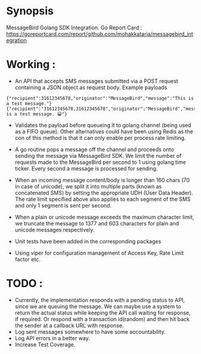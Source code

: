 # Synopsis
MessageBird Golang SDK Integration.
Go Report Card : https://goreportcard.com/report/github.com/mohakkataria/messagebird_integration

# Working :

* An API that accepts SMS messages submitted via a POST request containing a JSON object as request body.
Example payloads
```
{"recipient":31612345678,"originator":"MessageBird","message":"This is a test message."}
{"recipient":"31612345678,31612345678","originator":"MessageBird","message":"This is a test message. 😀"}
```
   
* Validates the payload before queueing it to golang channel (being used as a FIFO queue). Other alternatives could have been using Redis as the con of this method is that it can only enable per process rate limiting.

* A go routine pops a message off the channel and proceeds onto sending the message via MessageBird SDK. We limit the number of requests made to the MessageBird per second to 1 using golang time ticker. Every second a message is processed for sending.

* When an incoming message content/body is longer than 160 chars (70 in case of unicode), we split it into multiple parts (known as concatenated SMS) by setting the appropriate UDH (User Data Header). The rate limit specified above also applies to each segment of the SMS and only 1 segment is sent per second.

* When a plain or unicode message exceeds the maximum character limit, we truncate the message to 1377 and 603 characters for plain and unicode messages respectively.

* Unit tests have been added in the corresponding packages

* Using viper for configuration management of Access Key, Rate Limit factor etc.


# TODO :

* Currently, the implementation responds with a pending status to API, since we are queuing the message. We can maybe use a system to return the actual status while keeping the API call waiting for response, if required. Or respond with a transaction id(random) and then hit back the sender at a callback URL with response.
* Log sent messages somewhere to have some accountability.
* Log API errors in a better way.
* Increase Test Coverage.